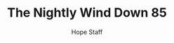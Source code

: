 ---
image: /assets/img/nwd/85_nwd_john_11_26_nlt.png
title: The Nightly Wind Down 85
categories:
  - The Nightly Wind Down
author: Hope Staff
notes: The Nightly Wind Down 85
embed: >-
  EMBED_GOES_HERE
transcript: >-
  SOME LINES OF TEXT START HERE
---